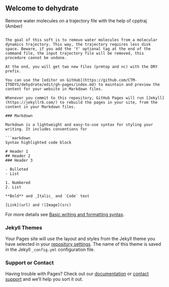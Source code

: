 ## Welcome to dehydrate

Remove water molecules on a trajectory file with the help of cpptraj (Amber)

```usage dehydrate.pl parameter.prmtop trajectory.nc [Y]

The goal of this soft is to remove water molecules from a molecular dynamics trajectory. This way, the trajectory requires less disk space. Beware, if you add the 'Y' optional tag at the end of the command file, the input trajectory file will be removed, this procedure cannot be undone.

At the end, you will get two new files (prmtop and nc) with the DRY prefix.

You can use the [editor on GitHub](https://github.com/CTM-ITODYS/dehydrate/edit/gh-pages/index.md) to maintain and preview the content for your website in Markdown files.

Whenever you commit to this repository, GitHub Pages will run [Jekyll](https://jekyllrb.com/) to rebuild the pages in your site, from the content in your Markdown files.

### Markdown

Markdown is a lightweight and easy-to-use syntax for styling your writing. It includes conventions for

```markdown
Syntax highlighted code block

# Header 1
## Header 2
### Header 3

- Bulleted
- List

1. Numbered
2. List

**Bold** and _Italic_ and `Code` text

[Link](url) and ![Image](src)
```

For more details see [Basic writing and formatting syntax](https://docs.github.com/en/github/writing-on-github/getting-started-with-writing-and-formatting-on-github/basic-writing-and-formatting-syntax).

### Jekyll Themes

Your Pages site will use the layout and styles from the Jekyll theme you have selected in your [repository settings](https://github.com/CTM-ITODYS/dehydrate/settings/pages). The name of this theme is saved in the Jekyll `_config.yml` configuration file.

### Support or Contact

Having trouble with Pages? Check out our [documentation](https://docs.github.com/categories/github-pages-basics/) or [contact support](https://support.github.com/contact) and we’ll help you sort it out.
